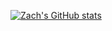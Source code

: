 [![Zach's GitHub stats](https://github-readme-stats.vercel.app/api?username=ZachMHamilton)](https://github.com/anuraghazra/github-readme-stats)
